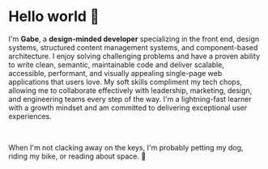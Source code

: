 # Hello world :wave:
I'm **Gabe**, a **design-minded developer** specializing in the front end, design systems, structured content management systems, and component-based architecture. I enjoy solving challenging problems and have a proven ability to write clean, semantic, maintainable code and deliver scalable, accessible, performant, and visually appealing single-page web applications that users love. My soft skills compliment my tech chops, allowing me to collaborate effectively with leadership, marketing, design, and engineering teams every step of the way. I'm a lightning-fast learner with a growth mindset and am committed to delivering exceptional user experiences. 

<br>

When I'm not clacking away on the keys, I'm probably petting my dog, riding my bike, or reading about space. 🚀
